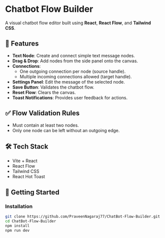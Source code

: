 # Chatbot Flow Builder

A visual chatbot flow editor built using **React**, **React Flow**, and **Tailwind CSS**.

## 🔹 Features

- **Text Node**: Create and connect simple text message nodes.
- **Drag & Drop**: Add nodes from the side panel onto the canvas.
- **Connections**:
  - One outgoing connection per node (source handle).
  - Multiple incoming connections allowed (target handle).
- **Settings Panel**: Edit the message of the selected node.
- **Save Button**: Validates the chatbot flow.
- **Reset Flow**: Clears the canvas.
- **Toast Notifications**: Provides user feedback for actions.

## ✅ Flow Validation Rules

- Must contain at least two nodes.
- Only one node can be left without an outgoing edge.

## 🛠️ Tech Stack

- Vite + React
- React Flow
- Tailwind CSS
- React Hot Toast

## 🚀 Getting Started

### Installation

```bash
git clone https://github.com/PraveenNagaraj77/ChatBot-Flow-Builder.git
cd ChatBot-Flow-Builder
npm install
npm run dev
